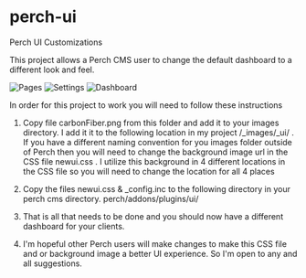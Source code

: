 # perch-ui
Perch UI Customizations

This project allows a Perch CMS user to change the default dashboard to a different look and feel.

<img src="https://www.coloradoseodesign.com/_images/ui-pages.png" alt="Pages"/>

<img src="https://www.coloradoseodesign.com/_images/ui-settings.png" alt="Settings"/>

<img src="https://www.coloradoseodesign.com/_images/ui-dashboard.png" alt="Dashboard"/>

In order for this project to work you will need to follow these instructions

1) Copy file carbonFiber.png from this folder and add it to your images directory.  I add it it to the following location in my project /_images/_ui/ .  If you have a different naming convention for you images folder outside of Perch then you will need to change the background image url in the CSS file newui.css .  I utilize this background in 4 different locations in the CSS file so you will need to change the location for all 4 places

2) Copy the files newui.css & _config.inc to the following directory in your perch cms directory.  perch/addons/plugins/ui/

3) That is all that needs to be done and you should now have a different dashboard for your clients.

4) I'm hopeful other Perch users will make changes to make this CSS file and or background image a better UI experience.  So I'm open to any and all suggestions.
